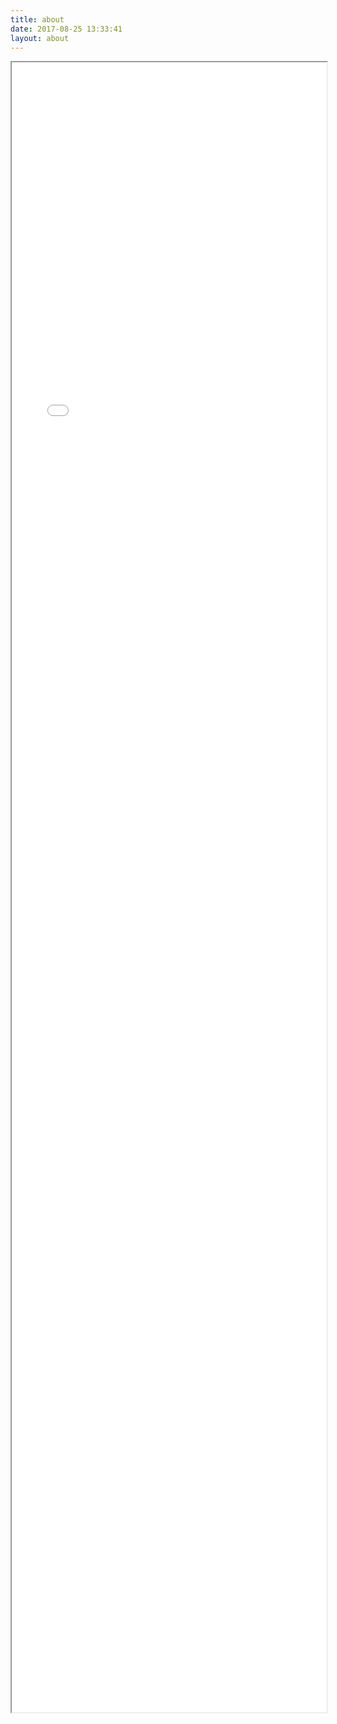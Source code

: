 ```yaml
---
title: about
date: 2017-08-25 13:33:41
layout: about
---
```

<iframe src="/pdf/Resume.pdf" style="width:100%;height:165rem;"/>
